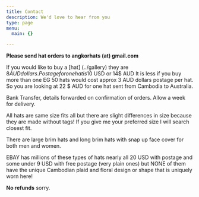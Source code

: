 ```yaml
---
title: Contact
description: We'd love to hear from you
type: page
menu:
  main: {}

---
```


**Please send hat orders to angkorhats (at) gmail.com**

If you would like to buy a [hat] (../gallery) they are $8 AUD dollars.
Postage for one hat is 10$ USD or 14$ AUD It is less if you buy more than one EG 50 hats would cost approx 3 AUD dollars postage per hat. So you are looking at 22 $ AUD for one hat sent from Cambodia to Australia.

Bank Transfer, details forwarded on confirmation of orders.
Allow a week for delivery.


All hats are same size fits all but there are slight differences in size because they are made without tags! If you give me your preferred size I will search closest fit.

There are large brim hats and long brim hats with snap up face cover for both
men and women.

EBAY has millions of these types of hats nearly all 20 USD with postage and some under 9 USD with free postage (very plain ones) but NONE of them have the unique Cambodian plaid and floral design or shape that is uniquely worn here!

**No refunds** sorry. 




